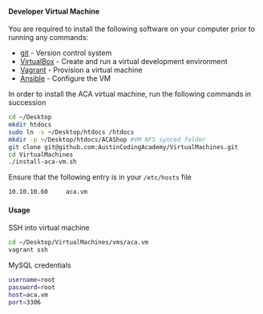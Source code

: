 #### Developer Virtual Machine

You are required to install the following software on your computer prior to running any commands:

- [git](http://git-scm.com/) - Version control system
- [VirtualBox](https://www.virtualbox.org/) - Create and run a virtual development environment
- [Vagrant](https://www.vagrantup.com/) - Provision a virtual machine
- [Ansible](http://docs.ansible.com/intro_installation.html) - Configure the VM

In order to install the ACA virtual machine, run the following commands in succession
 
``` bash
cd ~/Desktop
mkdir htdocs
sudo ln -s ~/Desktop/htdocs /htdocs
mkdir -p ~/Desktop/htdocs/ACAShop #VM NFS synced folder
git clone git@github.com:AustinCodingAcademy/VirtualMachines.git
cd VirtualMachines
./install-aca-vm.sh
```

Ensure that the following entry is in your ```/etc/hosts``` file
```bash
10.10.10.60     aca.vm
```

#### Usage

SSH into virtual machine
```bash
cd ~/Desktop/VirtualMachines/vms/aca.vm
vagrant ssh
```

MySQL credentials
```bash
username=root
password=root
host=aca.vm
port=3306
```
